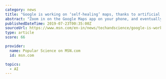 ```yaml
---
category: news
title: "Google is working on ‘self-healing’ maps, thanks to artificial intelligence"
abstract: "Zoom in on the Google Maps app on your phone, and eventually the shapes of buildings will come into view. You can thank artificial intelligence for helping to create scenes like that one—and that’s not all AI is doing for the app. Over recent years ..."
publishedDateTime: 2019-07-23T00:35:00Z
sourceUrl: https://www.msn.com/en-in/news/techandscience/google-is-working-on-self-healing-maps-thanks-to-artificial-intelligence/ar-AAEL1Wt?li=AAgfYGb
type: article
score: 66

provider:
  name: Popular Science on MSN.com
  id: msn.com

topics:
  - AI
---
```

